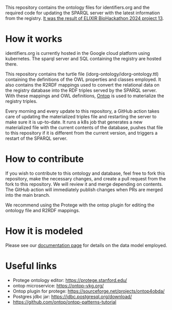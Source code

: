 This repository contains the ontology files for identifiers.org and the required code for updating the SPARQL server with the latest information from the registry. [It was the result of ELIXIR BioHackathon 2024 project 13](https://github.com/elixir-europe/biohackathon-projects-2024/blob/main/13.md).

# How it works

identifiers.org is currently hosted in the Google cloud platform using kubernetes. The sparql server and SQL containing the registry are hosted there.

This repository contains the turtle file (idorg-ontology/idorg-ontology.ttl) containing the definitions of the OWL properties and classes employed. It also contains the R2RDF mappings used to convert the relational data on the registry database into the RDF triples served by the SPARQL server. With these mappings and OWL definitions, [Ontop](https://ontop-vkg.org/) is used to materialize the registry triples.

Every morning and every update to this repository, a GitHub action takes care of updating the materialized triples file and restarting the server to make sure it is up-to-date. It runs a k8s job that generates a new materialized file with the current contents of the database, pushes that file to this repository if it is different from the current version, and triggers a restart of the SPARQL server.

# How to contribute

If you wish to contribute to this ontology and database, feel free to fork this repository, make the necessary changes, and create a pull request from the fork to this repository. We will review it and merge depending on contents. The GitHub action will immediately publish changes when PRs are merged into the main branch.

We recommend using the Protege with the ontop plugin for editing the ontology file and R2RDF mappings.

# How it is modeled

Please see our [documentation page](https://docs.identifiers.org/pages/sparql.html) for details on the data model employed.

# Useful links
- Protege ontology editor: https://protege.stanford.edu/
- ontop microservice: https://ontop-vkg.org/
- Ontop plugin for protege: https://sourceforge.net/projects/ontop4obda/
- Postgres jdbc jar: https://jdbc.postgresql.org/download/
- https://github.com/ontop/ontop-patterns-tutorial
